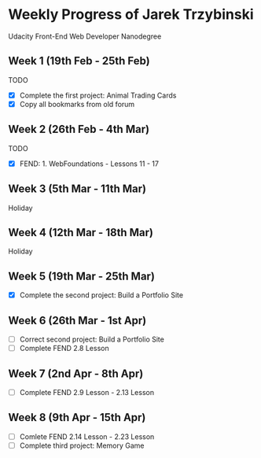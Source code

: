 # Weekly Progress of Jarek Trzybinski #
Udacity Front-End Web Developer Nanodegree

## Week 1 (19th Feb - 25th Feb) ##
TODO
- [x] Complete the first project: Animal Trading Cards
- [x] Copy all bookmarks from old forum

## Week 2 (26th Feb - 4th Mar) ##
TODO
- [x] FEND: 1. WebFoundations - Lessons 11 - 17

## Week 3 (5th Mar - 11th Mar) ##
Holiday

## Week 4 (12th Mar - 18th Mar) ##
Holiday

## Week 5 (19th Mar - 25th Mar) ##
- [x] Complete the second project: Build a Portfolio Site

## Week 6 (26th Mar - 1st Apr) ##
- [ ] Correct second project: Build a Portfolio Site
- [ ] Complete FEND 2.8 Lesson

## Week 7 (2nd Apr - 8th Apr) ##
- [ ] Complete FEND 2.9 Lesson - 2.13 Lesson

## Week 8 (9th Apr - 15th Apr) ##
- [ ] Comlete FEND 2.14 Lesson - 2.23 Lesson
- [ ] Complete third project: Memory Game
